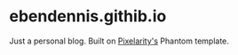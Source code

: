 # ebendennis.githib.io

Just a personal blog. Built on [Pixelarity's](http:\\www.pixelarity.com) Phantom template.